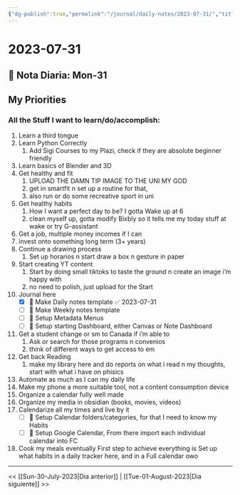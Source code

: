 ```yaml
---
{"dg-publish":true,"permalink":"/journal/daily-notes/2023-07-31/","title":"2023-07-31","noteIcon":"","created":"2023-07-31T01:43:44.881-05:00","updated":"2023-08-01T13:49:59.679-05:00"}
---
```



# 2023-07-31

## 📅 Nota Diaria: Mon-31

## My Priorities

### All the Stuff I want to learn/do/accomplish:

1. Learn a third tongue
2. Learn Python Correctly
	1. Add Sigi Courses to my Plazi, check if they are absolute beginner friendly
3. Learn basics of Blender and 3D
4. Get healthy and fit
	1. UPLOAD THE DAMN TIP IMAGE TO THE UNI MY GOD
	2. get in smartfit n set up a routine for that,
	3. also run or do some recreative sport in uni
5. Get healthy habits 
	1. How I want a perfect day to be? I gotta Wake up at 6
	2. clean myself up, gotta modify Bixbly so it tells me my today stuff at wake or try G-assistant
6. Get a job, multiple money incomes if I can 
7. invest onto something long term (3+ years)
8. Continue a drawing process
	1. Set up horarios n start draw a box n gesture in paper
9. Start creating YT content 
	1. Start by doing small tiktoks to taste the ground n create an image i’m happy with
	2. no need to polish, just upload for the Start
10. Journal here
	- [x] 🔼 Make Daily notes template ✅ 2023-07-31
	- [ ] 🔼 Make Weekly notes template 
	- [ ] 🔼 Setup Metadata Menus 
	- [ ] 🔼 Setup starting Dashboard, either Canvas or Note Dashboard 
11. Get a student change or sm to Canada if i’m able to
	1. Ask or search for those programs n convenios
	2. think of different ways to get access to em
12. Get back Reading 
	1. make my library here and do reports on what i read n my thoughts, start with what i have on phisics
13. Automate as much as I can my daily life
14. Make my phone a more suitable tool, not a content consumption device
15. Organize a calendar fully well made
16. Organize my media in obsidian (books, movies, videos)
17. Calendarize all my times and live by it
	- [ ] 🔼 Setup Calendar folders/categories, for that I need to know my Habits 
	- [ ] 🔼 Setup Google Calendar, From there import each individual calendar into FC
18. Cook my meals eventually
First step to achieve everything is Set up what habits in a daily tracker here, and in a Full calendar owo

- - - 

 << [[Sun-30-July-2023\|Dia anterior]] | [[Tue-01-August-2023\|Dia siguiente]] >>
